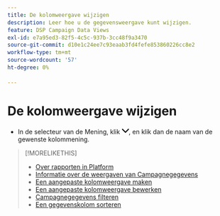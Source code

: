 ```yaml
---
title: De kolomweergave wijzigen
description: Leer hoe u de gegevensweergave kunt wijzigen.
feature: DSP Campaign Data Views
exl-id: e7a95ed3-82f5-4c5c-937b-3cc48f9a3470
source-git-commit: d10e1c24ee7c93eaab3fd4fefe853860226cc8e2
workflow-type: tm+mt
source-wordcount: '57'
ht-degree: 0%

---
```


# De kolomweergave wijzigen

* In de selecteur van de Mening, klik ![benedenpijl](/help/dsp/assets/chevron-down.png), en klik dan de naam van de gewenste kolommening.

>[!MORELIKETHIS]
>
>* [Over rapporten in Platform](campaign-reports-about.md)
>* [Informatie over de weergaven van Campagnegegevens](campaign-data-views-about.md)
>* [Een aangepaste kolomweergave maken](column-view-create.md)
>* [Een aangepaste kolomweergave bewerken](column-view-edit.md)
>* [Campagnegegevens filteren](campaign-data-filter.md)
>* [Een gegevenskolom sorteren](campaign-data-sort.md)

